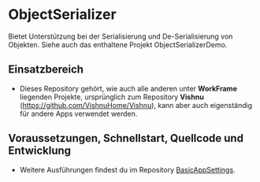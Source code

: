 # ObjectSerializer
Bietet Unterstützung bei der Serialisierung und De-Serialisierung von Objekten.
Siehe auch das enthaltene Projekt ObjectSerializerDemo.

## Einsatzbereich

  - Dieses Repository gehört, wie auch alle anderen unter **WorkFrame** liegenden Projekte, ursprünglich zum
   Repository **Vishnu** (https://github.com/VishnuHome/Vishnu), kann aber auch eigenständig für andere Apps verwendet werden.

## Voraussetzungen, Schnellstart, Quellcode und Entwicklung

  - Weitere Ausführungen findest du im Repository [BasicAppSettings](https://github.com/WorkFrame/BasicAppSettings).
